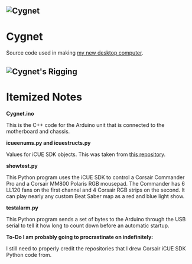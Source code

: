 ![Cygnet](https://azurlane.koumakan.jp/w/images/5/5f/CygnetKaiChibi.png "Cygnet")
----
# Cygnet

Source code used in making [my new desktop computer](https://pcpartpicker.com/b/CDsZxr).

![Cygnet's Rigging](https://cdn.pcpartpicker.com/static/forever/images/userbuild/250412.938d1f7c93186aa8c8f2e48df6a94192.1600.jpg "The Rig")
----
# Itemized Notes

**Cygnet.ino**

This is the C++ code for the Arduino unit that is connected to the motherboard and chassis.

**icueenums.py and icuestructs.py**

Values for iCUE SDK objects. This was taken from [this repository](https://github.com/10se1ucgo/cue_sdk).

**showtest.py**

This Python program uses the iCUE SDK to control a Corsair Commander Pro and a Corsair MM800 Polaris RGB mousepad. The Commander has 6 LL120 fans on the first channel and 4 Corsair RGB strips on the second. It can play nearly any custom Beat Saber map as a red and blue light show.

**testalarm.py**

This Python program sends a set of bytes to the Arduino through the USB serial to tell it how long to count down before an automatic startup.

**To-Do I am probably going to procrastinate on indefinitely:**

I still need to properly credit the repositories that I drew Corsair iCUE SDK Python code from.

